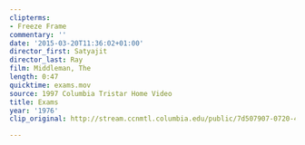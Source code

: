 ```yaml
---
clipterms:
- Freeze Frame
commentary: ''
date: '2015-03-20T11:36:02+01:00'
director_first: Satyajit
director_last: Ray
film: Middleman, The
length: 0:47
quicktime: exams.mov
source: 1997 Columbia Tristar Home Video
title: Exams
year: '1976'
clip_original: http://stream.ccnmtl.columbia.edu/public/7d507907-0720-4e16-9028-94eb9046526d-061_middleman_FLG-mp4-aac-480w-850kbps-ffmpeg.mp4

---
```


